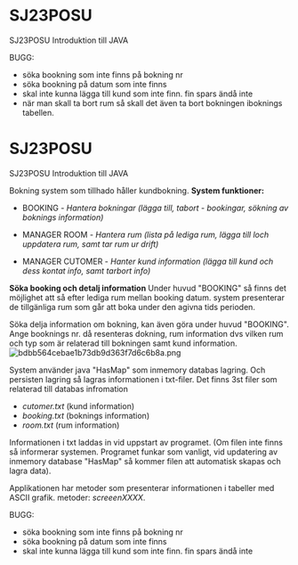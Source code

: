 # SJ23POSU
SJ23POSU Introduktion till JAVA

BUGG:
- söka bookning som inte finns på bokning nr
- söka bookning på datum som inte finns
- skal inte kunna lägga till kund som inte finn. fin spars ändå inte
- när man skall ta bort rum så skall det även ta bort bokningen iboknings tabellen.

 # SJ23POSU
SJ23POSU Introduktion till JAVA

Bokning system som tillhado håller kundbokning. 
**System funktioner:**

- BOOKING   -  *Hantera bokningar (lägga till, tabort - bookingar, sökning av boknings information)*

- MANAGER ROOM - *Hantera rum (lista på lediga rum, lägga till loch uppdatera rum, samt tar rum ur drift)*

- MANAGER CUTOMER - *Hanter kund information (lägga till kund och dess kontat info, samt tarbort info)*

**Söka booking och detalj information**
Under huvud "BOOKING" så finns det möjlighet att så efter lediga rum mellan booking datum. 
system presenterar de tillgänliga rum som går att boka under den agivna tids perioden.

Söka delja information om bokning, kan även göra under huvud "BOOKING". Ange booknings nr. då resenteras dokning, rum information dvs vilken rum  och typ som är relaterad till bokningen samt kund information.
![bdbb564cebae1b73db9d363f7d6c6b8a.png](:/c856fb3ef56942bdb9a721b596e5c467)


System använder java "HasMap" som inmemory databas lagring. 
Och persisten lagring så lagras informationen i txt-filer. Det finns 3st filer som relaterad till databas infromation
- *cutomer.txt*   (kund information)
- *booking.txt* (boknings information)
- *room.txt* (rum information)

Informationen i txt laddas in vid uppstart av programet. (Om filen inte finns så informerar systemen. Programet funkar som vanligt, vid updatering av inmemory database "HasMap" så kommer filen att automatisk skapas och lagra data).

Applikationen har metoder som presenterar informationen i tabeller med ASCII grafik.
metoder: *screeenXXXX*.



BUGG:
- söka bookning som inte finns på bokning nr
- söka bookning på datum som inte finns
- skal inte kunna lägga till kund som inte finn. fin spars ändå inte
